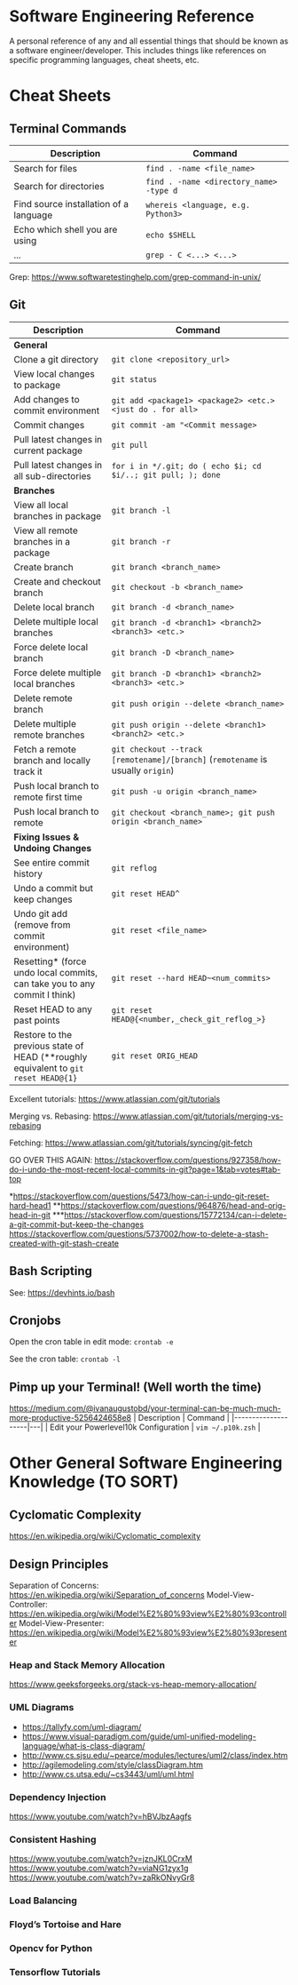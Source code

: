 # Software Engineering Reference
A personal reference of any and all essential things that should be known as a software engineer/developer. This includes things like references on specific programming languages, cheat sheets, etc.


# Cheat Sheets
## Terminal Commands
| Description        | Command |
|--------------------|---|
| Search for files  | `find . -name <file_name>`                  |
| Search for directories | `find . -name <directory_name> -type d` |
| Find source installation of a language | `whereis <language, e.g. Python3>`    |
| Echo which shell you are using | `echo $SHELL` |
| ... | `grep - C <...> <...>` |
 Grep: https://www.softwaretestinghelp.com/grep-command-in-unix/


## Git
| Description        | Command |
|--------------------|---|
| <b>General</b> |
| Clone a git directory  | `git clone <repository_url>` |
| View local changes to package | `git status` |
| Add changes to commit environment | `git add <package1> <package2> <etc.> <just do . for all>` |
| Commit changes | `git commit -am "<Commit message>` |
| Pull latest changes in current package| `git pull` |
| Pull latest changes in all sub-directories | `for i in */.git; do ( echo $i; cd $i/..; git pull; ); done`|
| <b>Branches</b> |
| View all local branches in package | `git branch -l` |
| View all remote branches in a package | `git branch -r` |
| Create branch  | `git branch <branch_name>` |
| Create and checkout branch | `git checkout -b <branch_name>` |
| Delete local branch | `git branch -d <branch_name>` |
| Delete multiple local branches  | `git branch -d <branch1> <branch2> <branch3> <etc.>` |
| Force delete local branch | `git branch -D <branch_name>`   |
| Force delete multiple local branches | `git branch -D <branch1> <branch2> <branch3> <etc.>`   |
| Delete remote branch | `git push origin --delete <branch_name>` |
| Delete multiple remote branches | `git push origin --delete <branch1> <branch2> <etc.>` |
| Fetch a remote branch and locally track it | `git checkout --track [remotename]/[branch]` (`remotename` is usually `origin`) |
| Push local branch to remote first time| `git push -u origin <branch_name>` |
| Push local branch to remote | `git checkout <branch_name>; git push origin <branch_name>` |
| <b>Fixing Issues & Undoing Changes</b> |
| See entire commit history | `git reflog` |
| Undo a commit but keep changes | `git reset HEAD^` |
| Undo git add (remove from commit environment) | `git reset <file_name>`|
| Resetting\* (force undo local commits, can take you to any commit I think) |`git reset --hard HEAD~<num_commits>` |
| Reset HEAD to any past points | `git reset HEAD@{<number,_check_git_reflog_>}` |
| Restore to the previous state of HEAD (\*\*roughly equivalent to `git reset HEAD@{1}` | `git reset ORIG_HEAD` |

Excellent tutorials: https://www.atlassian.com/git/tutorials

Merging vs. Rebasing: https://www.atlassian.com/git/tutorials/merging-vs-rebasing

Fetching: https://www.atlassian.com/git/tutorials/syncing/git-fetch

GO OVER THIS AGAIN: https://stackoverflow.com/questions/927358/how-do-i-undo-the-most-recent-local-commits-in-git?page=1&tab=votes#tab-top

\*https://stackoverflow.com/questions/5473/how-can-i-undo-git-reset-hard-head1
\*\*https://stackoverflow.com/questions/964876/head-and-orig-head-in-git
\*\*\*https://stackoverflow.com/questions/15772134/can-i-delete-a-git-commit-but-keep-the-changes
https://stackoverflow.com/questions/5737002/how-to-delete-a-stash-created-with-git-stash-create


## Bash Scripting
See: https://devhints.io/bash


## Cronjobs
Open the cron table in edit mode:
`crontab -e`

See the cron table:
`crontab -l`

## Pimp up your Terminal! (Well worth the time)
https://medium.com/@ivanaugustobd/your-terminal-can-be-much-much-more-productive-5256424658e8
| Description        | Command |
|--------------------|---|
| Edit your Powerlevel10k Configuration | `vim ~/.p10k.zsh` |



# Other General Software Engineering Knowledge (TO SORT)

## Cyclomatic Complexity
https://en.wikipedia.org/wiki/Cyclomatic_complexity

## Design Principles
Separation of Concerns: https://en.wikipedia.org/wiki/Separation_of_concerns
Model-View-Controller: https://en.wikipedia.org/wiki/Model%E2%80%93view%E2%80%93controller
Model-View-Presenter: https://en.wikipedia.org/wiki/Model%E2%80%93view%E2%80%93presenter

### Heap and Stack Memory Allocation
https://www.geeksforgeeks.org/stack-vs-heap-memory-allocation/

### UML Diagrams
- https://tallyfy.com/uml-diagram/
- https://www.visual-paradigm.com/guide/uml-unified-modeling-language/what-is-class-diagram/
- http://www.cs.sjsu.edu/~pearce/modules/lectures/uml2/class/index.htm
- http://agilemodeling.com/style/classDiagram.htm
- http://www.cs.utsa.edu/~cs3443/uml/uml.html


### Dependency Injection
https://www.youtube.com/watch?v=hBVJbzAagfs


### Consistent Hashing
https://www.youtube.com/watch?v=jznJKL0CrxM
https://www.youtube.com/watch?v=viaNG1zyx1g
https://www.youtube.com/watch?v=zaRkONvyGr8

### Load Balancing

### Floyd’s Tortoise and Hare

### Opencv for Python

### Tensorflow Tutorials


